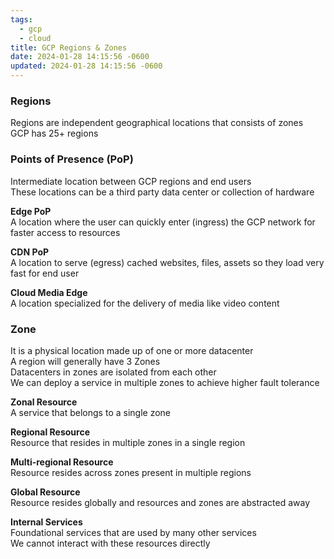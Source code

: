 ```yaml
---
tags:
  - gcp
  - cloud
title: GCP Regions & Zones
date: 2024-01-28 14:15:56 -0600
updated: 2024-01-28 14:15:56 -0600
---
```


### Regions
Regions are independent geographical locations that consists of zones  
GCP has 25+ regions

### Points of Presence (PoP)
Intermediate location between GCP regions and end users  
These locations can be a third party data center or collection of hardware

**Edge PoP**  
A location where the user can quickly enter (ingress) the GCP network for faster access to resources

**CDN PoP**  
A location to serve (egress) cached websites, files, assets so they load very fast for end user

**Cloud Media Edge**  
A location specialized for the delivery of media like video content

### Zone
It is a physical location made up of one or more datacenter  
A region will generally have 3 Zones  
Datacenters in zones are isolated from each other  
We can deploy a service in multiple zones to achieve higher fault tolerance

**Zonal Resource**  
A service that belongs to a single zone

**Regional Resource**  
Resource that resides in multiple zones in a single region

**Multi-regional Resource**  
Resource resides across zones present in multiple regions

**Global Resource**  
Resource resides globally and resources and zones are abstracted away

**Internal Services**  
Foundational services that are used by many other services  
We cannot interact with these resources directly
